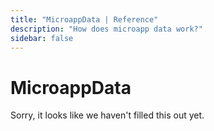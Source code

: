 ```yaml
---
title: "MicroappData | Reference"
description: "How does microapp data work?"
sidebar: false
---
```


# MicroappData

Sorry, it looks like we haven't filled this out yet.
